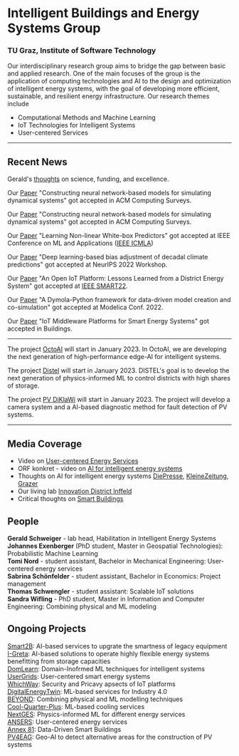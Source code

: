 #  Intelligent Buildings and Energy Systems Group
### TU Graz, Institute of Software Technology 

Our interdisciplinary research group aims to bridge the gap between basic and applied research. One of the main focuses of the group is the application of computing technologies and AI to the design and optimization of intelligent energy systems, with the goal of developing more efficient, sustainable, and resilient energy infrastructure. Our research themes include 
*	Computational Methods and Machine Learning
* IoT Technologies for Intelligent Systems
* User-centered Services


 <hr /> 

## Recent News 

Gerald's [thoughts](https://medium.com/@schweiger.gerald/on-money-science-907b47aa6abd) on science, funding, and excellence.

Our [Paper](https://dl.acm.org/doi/abs/10.1145/3567591) "Constructing neural network-based models for simulating dynamical systems" got accepted in ACM Computing Surveys.

Our [Paper](https://dl.acm.org/doi/abs/10.1145/3567591) "Constructing neural network-based models for simulating dynamical systems" got accepted in ACM Computing Surveys.

Our [Paper](https://www.researchgate.net/publication/363770008_Short_Paper_Learning_Non-linear_White-box_Predictors_A_Use_Case_in_Energy_Systems) "Learning Non-linear White-box Predictors" got accepted at IEEE Conference on ML and Applications ([IEEE ICMLA](https://www.icmla-conference.org/icmla22/IEEE-ICMLA-2022-Conference-Program.pdf))

Our [Paper](https://www.climatechange.ai/papers/neurips2022/102) "Deep learning-based bias adjustment of decadal climate predictions" got accepted at NeurIPS 2022 Workshop.

Our [Paper](https://smart-conf.com/pdf/SMART22-Final-Program.pdf) "An Open IoT Platform: Lessons Learned from a District Energy System" got accepted at [IEEE SMART22](https://smart-conf.com/pdf/SMART22-Final-Program.pdf). 

Our [Paper](https://ecp.ep.liu.se/index.php/modelica/article/view/571) "A Dymola-Python framework for data-driven model creation and co-simulation" got accepted at Modelica Conf. 2022.

Our [Paper](https://www.mdpi.com/2075-5309/12/5/526) "IoT Middleware Platforms for Smart Energy Systems" got accepted in Buildings.
 
 <hr /> 

The project [OctoAI](https://projekte.ffg.at/projekt/4424980) will start in January 2023. In OctoAI, we are developing the next generation of high-performance edge-AI for intelligent systems.

The project [Distel](https://www.zukunftsfonds.steiermark.at/cms/beitrag/12891947/967663/) will start in January 2023. DISTEL's goal is to develop the next generation of physics-informed ML to control districts with high shares of storage.

The project [PV DiKlaWi](https://www.zukunftsfonds.steiermark.at/cms/beitrag/12891947/967663/) will start in January 2023. The project will develop a camera system and a AI-based diagnostic method for fault detection of PV systems.

 <hr /> 
 
 ## Media Coverage

* Video on [User-centered Energy Services](https://www.youtube.com/watch?v=OyQ_LLEbBEA) 
* ORF konkret - video on [AI for intelligent energy systems](https://tvthek.orf.at/history/Technik-und-Digitales/13557940/Energiewende-mit-kuenstlicher-Intelligenz/14131844)
* Thoughts on AI for intelligent energy systems [DiePresse](https://www.diepresse.com/5983347/energie-intelligent-verbrauchen), [KleineZeitung](https://www.kleinezeitung.at/steiermark/5943999/Energiesysteme_Kuenstliche-Intelligenz-soll-Kunden-helfen), [Grazer](https://e-paper.grazer.at/13-november-2022/67383303) <br> 
* Our living lab [Innovation District Inffeld](https://youtu.be/8b7QwC2dkvo) <br> 
* Critical thoughts on [Smart Buildings](https://www.linkedin.com/posts/gerald-schweiger-b7116a1bb_my-thoughts-on-smart-buildings-activity-7009608036952477696-DE0_?utm_source=share&utm_medium=member_desktop) <br> 



## People

**Gerald Schweiger** - lab head, Habilitation in Intelligent Energy Systems <br> 
**Johannes Exenberger** (PhD student, Master in Geospatial Technologies): Probabilistic Machine Learning <br> 
**Tomi Nord** - student assistant, Bachelor in Mechanical Engineering: User-centered energy services <br> 
**Sabrina Schönfelder** - student assistant, Bachelor in Economics: Project management <br> 
**Thomas Schwengler** - student assistant: Scalable IoT solutions <br> 
**Sandra Wifling** - PhD student, Master in Information and Computer Engineering: Combining physical and ML modeling <br> 


## Ongoing Projects
[Smart2B](https://smart2b-project.eu): AI-based services to upgrate the smartness of legacy equipment <br> 
[I-Greta](https://www.i-greta.eu): AI-based solutions to operate  highly flexible energy systems benefitting from storage capacities <br> 
[DomLearn](https://projekte.ffg.at/projekt/4372358): Domain-Inofrmed ML techniques for intelligent systems <br> 
[UserGrids](https://projekte.ffg.at/projekt/3851877): User-centered smart energy systems <br> 
[WhichWay](https://projekte.ffg.at/projekt/4401800): Security and Pricavy apsects of IoT platforms <br> 
[DigitalEnergyTwin](https://digitalenergytwin.eu): ML-based services for Industry 4.0 <br> 
[BEYOND](https://projekte.ffg.at/projekt/4123870): Combining physical and ML modelling techniques <br> 
[Cool-Quarter-Plus](https://projekte.ffg.at/projekt/3793909): ML-based cooling services <br> 
[NextGES](https://www.zukunftsfonds.steiermark.at/cms/beitrag/12851426/145290866/): Physics-informed ML for different energy services <br> 
[ANSERS](https://psychologie.uni-graz.at/en/social-psychology/research-projects/ansers/): User-centered energy services <br> 
[Annex 81](https://annex81.iea-ebc.org): Data-Driven Smart Buildings <br> 
[PV4EAG](https://projekte.ffg.at/projekt/4176714): Geo-AI to detect alternative areas for the construction of PV systems <br> 
